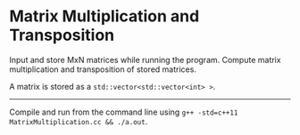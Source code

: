# Matrix Multiplication and Transposition

Input and store MxN matrices while running the program.
Compute matrix multiplication and transposition of stored matrices.

A matrix is stored as a `std::vector<std::vector<int> >`.

---

Compile and run from the command line using `g++ -std=c++11 MatrixMultiplication.cc && ./a.out`.
